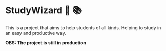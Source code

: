 # StudyWizard :mage: :books:

This is a project that aims to help students of all kinds. Helping to study in an easy and productive way.

**OBS: The project is still in production**
